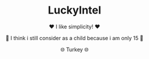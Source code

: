 <div align="center">
  <h1>LuckyIntel</h1>
  <p>❤️ I like simplicity! ❤️</p>
  <p>🧒 I think i still consider as a child because i am only 15 🧒</p>
  <p>🌐 Turkey 🌐</p>
</div>
